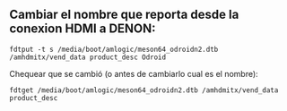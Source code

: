 ## Cambiar el nombre que reporta desde la conexion HDMI a DENON:

```
fdtput -t s /media/boot/amlogic/meson64_odroidn2.dtb /amhdmitx/vend_data product_desc Odroid
```

Chequear que se cambió (o antes de cambiarlo cual es el nombre):
```
fdtget /media/boot/amlogic/meson64_odroidn2.dtb /amhdmitx/vend_data product_desc
```